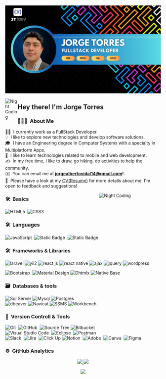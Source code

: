 ![JTDev Banner](https://github.com/JorgeATV14/JorgeATV14/blob/c7fa636b2b5f8ec6358d7f94e9aa39673625faed/banner_jtdev.jpg)

<img alt="Night Coding" src="./assets/Hand%20Wave.gif" width='40' align="left"/><h2 align="left">Hey there! I'm Jorge Torres
</h2>

<!-- ## 👋 &nbsp;Hey there! I'm Jorge Torres -->

### 👨🏻‍💻 &nbsp;About Me

👨‍💻 &nbsp;I currently work as a FullStack Developer.\
💡 &nbsp;I like to explore new technologies and develop software solutions.\
🎓 &nbsp;I have an Engineering degree in Computer Systems with a specialty in Multiplatform Apps.\
🌱 &nbsp;I like to learn technologies related to mobile and web development.\
✍️ &nbsp;In my free time, I like to draw, go hiking, do activities to help the community.\
✉️ &nbsp;You can email me at <strong>jorgealbertovidal14@gmail.com!</strong>.\
📄 &nbsp;Please have a look at my <a target="_blank">[CV(Resume)](https://www.canva.com/design/DAFcBjgMQ98/6kCgtBHlNKgueQRvLUx2jw/view?utm_content=DAFcBjgMQ98&utm_campaign=designshare&utm_medium=link&utm_source=editor)</a> for more details about me. I'm open to feedback and suggestions!


<img alt="Night Coding" width="200px" height="200px" src="https://www.google.com/url?sa=i&url=https%3A%2F%2Ftechnicmentors.com%2Fweb-development-services&psig=AOvVaw0rY8yiaiIvXWddzQGVJi3c&ust=1712722129914000&source=images&cd=vfe&opi=89978449&ved=2ahUKEwjX0b6iobSFAxVlsmoFHTR1CwUQjRx6BAgAEBU" align="right"/>

### 🛠 &nbsp;Basics

![HTML5](https://img.shields.io/badge/html5-%23E34F26.svg?style=for-the-badge&logo=html5&logoColor=white)&nbsp;
![CSS3](https://img.shields.io/badge/css3-%231572B6.svg?style=for-the-badge&logo=css3&logoColor=white)&nbsp;
<br>

### 🛠 &nbsp;Languages

![JavaScript](https://img.shields.io/badge/javascript-%23323330.svg?style=for-the-badge&logo=javascript&logoColor=%23F7DF1E)&nbsp;
![Static Badge](https://img.shields.io/badge/PHP-Lang?style=for-the-badge&logo=php&labelColor=CDE3EB&color=CDE3EB)&nbsp;
![Static Badge](https://img.shields.io/badge/Typescript-Lang?style=for-the-badge&logo=typescript&logoColor=FFFFFF&labelColor=1B6DBF&color=1B6DBF)
<br>

### 🛠 &nbsp;Frameworks & Libraries
![laravel](https://img.shields.io/badge/Laravel-fram?style=for-the-badge&logo=laravel&logoColor=FFFFFF&labelColor=BF1B1B&color=BF1B1B)
![yii2](https://img.shields.io/badge/YII2-fram?style=for-the-badge&logo=yii2&logoColor=FFFFFF)
![react js](https://img.shields.io/badge/React%20JS-lib?style=for-the-badge&logo=react&logoColor=FFFFFF&labelColor=15A1DE&color=15A1DE)
![react native](https://img.shields.io/badge/React%20Native-lib?style=for-the-badge&logo=react&logoColor=FFFFFF&labelColor=1A71C7&color=1A71C7)
![ajax](https://img.shields.io/badge/AJAX-lib?style=for-the-badge&logo=ajax&logoColor=FFFFFF&labelColor=C7611A&color=C7611A)
![jquery](https://img.shields.io/badge/Jquery-lib?style=for-the-badge&logo=jquery&logoColor=FFFFFF&labelColor=3F0C81&color=3F0C81)
![wordpress](https://img.shields.io/badge/Wordpress-tool?style=for-the-badge&logo=wordpress&logoColor=FFFFF&labelColor=%23566573&color=%23566573)

![Bootstrap](https://img.shields.io/badge/bootstrap-%23563D7C.svg?style=for-the-badge&logo=bootstrap&logoColor=white)&nbsp;
![Material Design](https://img.shields.io/badge/Material%20Design-lib?style=for-the-badge&logo=material%20Design&logoColor=FFFFFF&labelColor=2079BF&color=2079BF)
![Dhtmlx](https://img.shields.io/badge/DHTMLX-lib?style=for-the-badge&logo=dhtmlx&logoColor=FFFFFF&labelColor=%232471A3&color=%232471A3)
![Native Base](https://img.shields.io/badge/Native%20Base-lib?style=for-the-badge&logo=react&logoColor=FFFFFF&labelColor=%2385C1E9&color=%2385C1E9)



### 🗃 &nbsp;Databases & tools
![Sql Server](https://img.shields.io/badge/Sql%20server-bd?style=for-the-badge&logo=sqlserver&logoColor=FFFFFF&labelColor=%235DADE2&color=%235DADE2)
![Mysql](https://img.shields.io/badge/MySql-bd?style=for-the-badge&logo=mysql&logoColor=%23154360&labelColor=%23AED6F1&color=%23AED6F1)
![Postgres](https://img.shields.io/badge/postgres-%23316192.svg?style=for-the-badge&logo=postgresql&logoColor=white)&nbsp;
<br>
![dbeaver](https://img.shields.io/badge/DBeaver-tool?style=for-the-badge&logo=dbeaver&logoColor=FFFFFF&labelColor=%237B241C&color=%237B241C)
![Navicat](https://img.shields.io/badge/Navicat-tool?style=for-the-badge&logo=navicat&logoColor=cccccc&labelColor=%23F4D03F&color=%23F4D03F)
![SSMS](https://img.shields.io/badge/SSMS-tool?style=for-the-badge&logo=microsoft&logoColor=FFFFF&labelColor=%231A5276&color=%231A5276)
![Workbench](https://img.shields.io/badge/Workbench-tool?style=for-the-badge&logo=workbench&logoColor=FFFFF&labelColor=%232E4053&color=%232E4053)


### 🧰 &nbsp;Version Controll & Tools 

![Git](https://img.shields.io/badge/git-%23F05033.svg?style=for-the-badge&logo=git&logoColor=white)&nbsp;
![GitHub](https://img.shields.io/badge/github-%23121011.svg?style=for-the-badge&logo=github&logoColor=white)&nbsp;
![Source Tree](https://img.shields.io/badge/Source%20Tree-bd?style=for-the-badge&logo=sourcetree&logoColor=FFFFFF&labelColor=%232471A3&color=%232471A3)
![Bitbucket](https://img.shields.io/badge/bitbucket-%230047B3.svg?style=for-the-badge&logo=bitbucket&logoColor=white)&nbsp;
<br>
![Visual Studio Code](https://img.shields.io/badge/Visual%20Studio%20Code-0078d7.svg?style=for-the-badge&logo=visual-studio-code&logoColor=white)&nbsp;
![Eclipse](https://img.shields.io/badge/Eclipse-FE7A16.svg?style=for-the-badge&logo=Eclipse&logoColor=white)&nbsp;
![Postman](https://img.shields.io/badge/Postman-FF6C37?style=for-the-badge&logo=postman&logoColor=white)&nbsp;
<br>
![Slack](https://img.shields.io/badge/Slack-4A154B?style=for-the-badge&logo=slack&logoColor=white)&nbsp;
![Jira](https://img.shields.io/badge/jira-%230A0FFF.svg?style=for-the-badge&logo=jira&logoColor=white)&nbsp;
![Click Up](https://img.shields.io/badge/Click%20Up-lib?style=for-the-badge&logo=clickup&logoColor=FFFFFF&labelColor=%23BB8FCE&color=%23BB8FCE)
![Notion](https://img.shields.io/badge/Notion-%23000000.svg?style=for-the-badge&logo=notion&logoColor=white)&nbsp;
![Adobe](https://img.shields.io/badge/adobe-%23FF0000.svg?style=for-the-badge&logo=adobe&logoColor=white)&nbsp;
![Canva](https://img.shields.io/badge/Canva-%2300C4CC.svg?style=for-the-badge&logo=Canva&logoColor=white)&nbsp;
![Figma](https://img.shields.io/badge/figma-%23F24E1E.svg?style=for-the-badge&logo=figma&logoColor=white)&nbsp;

### ⚙️ &nbsp;GitHub Analytics

<p align="center">
  <a href="https://github.com/JorgeATV14">
    <img height="180em" src="https://github-readme-stats-eight-theta.vercel.app/api?username=JorgeATV14&show_icons=true&theme=algolia&include_all_commits=true&count_private=true"/>
  </a>
  <a href="https://github.com/JorgeATV14">
    <img height="180em" src="https://github-readme-stats-eight-theta.vercel.app/api/top-langs/?username=JorgeATV14&layout=compact&langs_count=8&theme=algolia"/>
  </a>
</p>

<p align="center">
  <img height="180em" src="https://github-readme-streak-stats.herokuapp.com/?user=JorgeATV14&theme=dark&hide_border=true"/>
</p>

<!--### 🎖 &nbsp;My Badges 
[![An image of @adityakanoi's Holopin badges, which is a link to view their full Holopin profile](https://holopin.me/adityakanoi)](https://holopin.io/@adityakanoi)
### 📜 &nbsp;My Articles
[![Medium](https://img.shields.io/badge/Medium%20-%231572B6.svg?&style=for-the-badge&logo=medium&logoColor=white)](https://medium.com/@adityakanoi123)
[![Quora](https://img.shields.io/badge/Quora-%23B92B27.svg?style=for-the-badge&logo=Quora&logoColor=white)](https://thedefenceengineer.quora.com/)
### 💰 &nbsp;Support My Work
[![BuyMeACoffee](https://img.shields.io/badge/Buy%20Me%20a%20Coffee-ffdd00?style=for-the-badge&logo=buy-me-a-coffee&logoColor=black)](https://buymeacoffee.com/adityakanoi) 
### 🤝🏻 &nbsp;Connect with Me
<p align="center">
<a href="adityakanoi2001.wordpress.com"><img src="https://img.shields.io/badge/-adityakanoi.com-3423A6?style=flat&logo=Google-Chrome&logoColor=white"/></a>
<a href="https://www.linkedin.com/in/ask2001/"><img src="https://img.shields.io/badge/-Aditya%20Sunit%20Kanoi-0077B5?style=flat&logo=Linkedin&logoColor=white"/></a>
<a href="mailto:adityakanoiofficial@gmail.com"><img src="https://img.shields.io/badge/-Adityakanoi-D14836?style=flat&logo=Gmail&logoColor=white"/></a>
<a href="https://www.instagram.com/aditya_kanoi123/"><img src="https://img.shields.io/badge/-Adityakanoi123-E4405F?style=flat&logo=Instagram&logoColor=white"/></a>
<a href="https://www.facebook.com/profile.php?id=100008728234917"><img src="https://img.shields.io/badge/-AdityaKanoi-1877F2?style=flat&logo=Facebook&logoColor=white"/></a>
</p>
 ### 🐍 &nbsp;That's How Commits move ...
<div align="center">
  <a href="https://github.com/Adityakanoi2001/">
  <img src="https://github.com/1999AZZAR/1999AZZAR/blob/readme/resources/img/grid-snake.svg"
       alt="snake" /></a>
</div> -->
